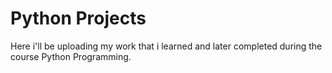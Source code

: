 # Python Projects
Here i'll be uploading my work that i learned and
later completed during the course Python Programming.
